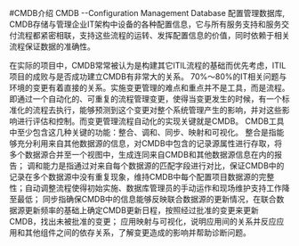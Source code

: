 #CMDB介绍
CMDB --Configuration Management Database 配置管理数据库, CMDB存储与管理企业IT架构中设备的各种配置信息，它与所有服务支持和服务交付流程都紧密相联，支持这些流程的运转、发挥配置信息的价值，同时依赖于相关流程保证数据的准确性。

在实际的项目中，CMDB常常被认为是构建其它ITIL流程的基础而优先考虑，ITIL项目的成败与是否成功建立CMDB有非常大的关系。
70%～80%的IT相关问题与环境的变更有着直接的关系。实施变更管理的难点和重点并不是工具，而是流程。即通过一个自动化的、可重复的流程管理变更，使得当变更发生的时候，有一个标准化的流程去执行，能够预测到这个变更对整个系统管理产生的影响，并对这些影响进行评估和控制。而变更管理流程自动化的实现关键就是CMDB。
CMDB工具中至少包含这几种关键的功能：整合、调和、同步、映射和可视化。
整合是指能够充分利用来自其他数据源的信息，对CMDB中包含的记录源属性进行存取，将多个数据源合并至一个视图中，生成连同来自CMDB和其他数据源信息在内的报告；
调和能力是指通过对来自每个数据源的匹配字段进行对比，保证CMDB中的记录在多个数据源中没有重复现象，维持CMDB中每个配置项目数据源的完整性；自动调整流程使得初始实施、数据库管理员的手动运作和现场维护支持工作降至最低；
同步指确保CMDB中的信息能够反映联合数据源的更新情况，在联合数据源更新频率的基础上确定CMDB更新日程，按照经过批准的变更来更新 CMDB，找出未被批准的变更；
应用映射与可视化，说明应用间的关系并反应应用和其他组件之间的依存关系，了解变更造成的影响并帮助诊断问题。
